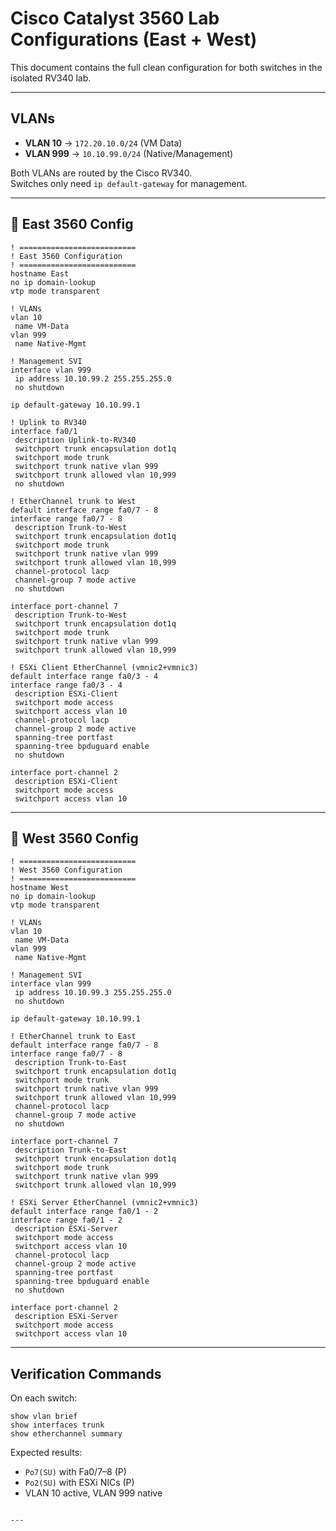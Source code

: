 
# Cisco Catalyst 3560 Lab Configurations (East + West)

This document contains the full clean configuration for both switches in the isolated RV340 lab.

---

## VLANs
- **VLAN 10** → `172.20.10.0/24` (VM Data)
- **VLAN 999** → `10.10.99.0/24` (Native/Management)

Both VLANs are routed by the Cisco RV340.  
Switches only need `ip default-gateway` for management.

---

## 🔹 East 3560 Config

```cisco
! ==========================
! East 3560 Configuration
! ==========================
hostname East
no ip domain-lookup
vtp mode transparent

! VLANs
vlan 10
 name VM-Data
vlan 999
 name Native-Mgmt

! Management SVI
interface vlan 999
 ip address 10.10.99.2 255.255.255.0
 no shutdown

ip default-gateway 10.10.99.1

! Uplink to RV340
interface fa0/1
 description Uplink-to-RV340
 switchport trunk encapsulation dot1q
 switchport mode trunk
 switchport trunk native vlan 999
 switchport trunk allowed vlan 10,999
 no shutdown

! EtherChannel trunk to West
default interface range fa0/7 - 8
interface range fa0/7 - 8
 description Trunk-to-West
 switchport trunk encapsulation dot1q
 switchport mode trunk
 switchport trunk native vlan 999
 switchport trunk allowed vlan 10,999
 channel-protocol lacp
 channel-group 7 mode active
 no shutdown

interface port-channel 7
 description Trunk-to-West
 switchport trunk encapsulation dot1q
 switchport mode trunk
 switchport trunk native vlan 999
 switchport trunk allowed vlan 10,999

! ESXi Client EtherChannel (vmnic2+vmnic3)
default interface range fa0/3 - 4
interface range fa0/3 - 4
 description ESXi-Client
 switchport mode access
 switchport access vlan 10
 channel-protocol lacp
 channel-group 2 mode active
 spanning-tree portfast
 spanning-tree bpduguard enable
 no shutdown

interface port-channel 2
 description ESXi-Client
 switchport mode access
 switchport access vlan 10
```

---

## 🔹 West 3560 Config

```cisco
! ==========================
! West 3560 Configuration
! ==========================
hostname West
no ip domain-lookup
vtp mode transparent

! VLANs
vlan 10
 name VM-Data
vlan 999
 name Native-Mgmt

! Management SVI
interface vlan 999
 ip address 10.10.99.3 255.255.255.0
 no shutdown

ip default-gateway 10.10.99.1

! EtherChannel trunk to East
default interface range fa0/7 - 8
interface range fa0/7 - 8
 description Trunk-to-East
 switchport trunk encapsulation dot1q
 switchport mode trunk
 switchport trunk native vlan 999
 switchport trunk allowed vlan 10,999
 channel-protocol lacp
 channel-group 7 mode active
 no shutdown

interface port-channel 7
 description Trunk-to-East
 switchport trunk encapsulation dot1q
 switchport mode trunk
 switchport trunk native vlan 999
 switchport trunk allowed vlan 10,999

! ESXi Server EtherChannel (vmnic2+vmnic3)
default interface range fa0/1 - 2
interface range fa0/1 - 2
 description ESXi-Server
 switchport mode access
 switchport access vlan 10
 channel-protocol lacp
 channel-group 2 mode active
 spanning-tree portfast
 spanning-tree bpduguard enable
 no shutdown

interface port-channel 2
 description ESXi-Server
 switchport mode access
 switchport access vlan 10
```

---

## Verification Commands

On each switch:
```
show vlan brief
show interfaces trunk
show etherchannel summary
```

Expected results:
- `Po7(SU)` with Fa0/7–8 (P)
- `Po2(SU)` with ESXi NICs (P)
- VLAN 10 active, VLAN 999 native
```

---
